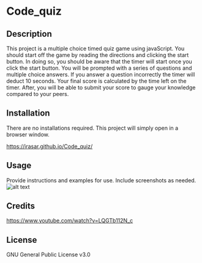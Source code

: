 # Code_quiz

## Description 

This project is a multiple choice timed quiz game using javaScript. You should start off the game by reading the directions and clicking the start button. In doing so, you should be aware that the timer will start once you click the start button. You will be prompted with a series of questions and multiple choice answers. If you answer a question incorrectly the timer will deduct 10 seconds. Your final score is calculated by the time left on the timer. After, you will be able to submit your score to gauge your knowledge compared to your peers. 



## Installation

There are no installations required. This project will simply open in a browser window.

 https://irasar.github.io/Code_quiz/

## Usage 

Provide instructions and examples for use. Include screenshots as needed. 
![alt text](./quiz.png)

## Credits


https://www.youtube.com/watch?v=LQGTb112N_c


## License

GNU General Public License v3.0







